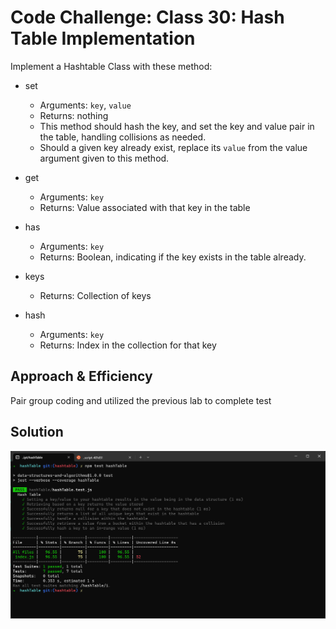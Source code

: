 # Code Challenge: Class 30: Hash Table Implementation

Implement a Hashtable Class with these method:

+ set
  + Arguments: `key`, `value`
  + Returns: nothing
  + This method should hash the key, and set the key and value pair in the table, handling collisions as needed.
  + Should a given key already exist, replace its `value` from the value argument given to this method.

+ get
  + Arguments: `key`
  + Returns: Value associated with that key in the table

+ has
  + Arguments: `key`
  + Returns: Boolean, indicating if the key exists in the table already.

+ keys
  + Returns: Collection of keys

+ hash
  + Arguments: `key`
  + Returns: Index in the collection for that key

## Approach & Efficiency

Pair group coding and utilized the previous lab to complete test

## Solution

![CC30 Test](/javascript/assets/CC30_test.png)
